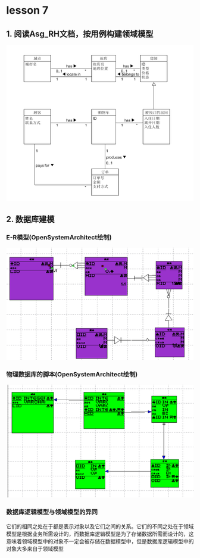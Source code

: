 # lesson 7
## 1. 阅读Asg_RH文档，按用例构建领域模型
![avator](https://raw.githubusercontent.com/MikeXuQ/MikeXuQ.github.io/master/img/task2.png)

## 2. 数据库建模
### E-R模型(OpenSystemArchitect绘制)
![avator](https://raw.githubusercontent.com/MikeXuQ/MikeXuQ.github.io/master/img/er.png)

### 物理数据库的脚本(OpenSystemArchitect绘制)
![avator](https://raw.githubusercontent.com/MikeXuQ/MikeXuQ.github.io/master/img/datascript.png)

### 数据库逻辑模型与领域模型的异同
它们的相同之处在于都是表示对象以及它们之间的关系。它们的不同之处在于领域模型是根据业务所需设计的，而数据库逻辑模型是为了存储数据所需而设计的，这意味着领域模型中的对象不一定会被存储在数据模型中，但是数据库逻辑模型中的对象大多来自于领域模型